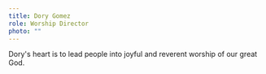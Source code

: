 ```yaml
---
title: Dory Gomez
role: Worship Director
photo: ""
---
```

Dory's heart is to lead people into joyful and reverent worship of our great God.
